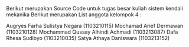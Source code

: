 Berikut merupakan Source Code untuk tugas besar kuliah sistem kendali mekanika 
Berikut merupakan List anggota kelompok 4 : 

Augryes Farha Sulistya Negara (1103210115)
Mochamad Arief Dermawan (1103210128)
Mochammad Qussay Alhindi Achmadi (1103213087)
Dafa Rhesa Sudibyo (1103210035)
Satya Athaya Daniswara (1103213152)
